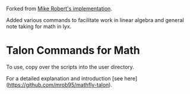 Forked from [Mike Robert's implementation](https://github.com/mrob95/mathfly-talon).

Added various commands to facilitate work in linear algebra and general note taking for math in lyx. 

# Talon Commands for Math

To use, copy over the scripts into the user directory.

For a detailed explanation and introduction [see here] (https://github.com/mrob95/mathfly-talon).
